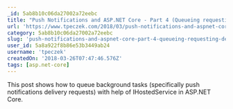 ```yaml
---
_id: 5ab8b10c06da27002a72eebc
title: "Push Notifications and ASP.NET Core - Part 4 (Queueing requesting delivery in background)"
url: 'https://www.tpeczek.com/2018/03/push-notifications-and-aspnet-core-part.html'
category: 5ab8b10c06da27002a72eebc
slug: 'push-notifications-and-aspnet-core-part-4-queueing-requesting-delivery-in-background'
user_id: 5a8a922f8b86e53b3449ab24
username: 'tpeczek'
createdOn: '2018-03-26T07:47:46.576Z'
tags: [asp.net-core]
---
```


This post shows how to queue background tasks (specifically push notifications delivery requests) with help of IHostedService in ASP.NET Core.
